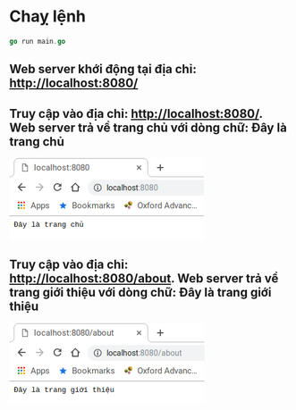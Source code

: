 # Chaỵ lệnh

```go
go run main.go
```

## Web server khới động tại địa chỉ: [http://localhost:8080/](http://localhost:8080/ "http://localhost:8080/")

## Truy cập vào địa chỉ: [http://localhost:8080/](http://localhost:8080/ "http://localhost:8080/"). Web server trả về trang chủ với dòng chữ: Đây là trang chủ

![Trang chủ](home-page.png?raw=true "Trang chủ")

## Truy cập vào địa chỉ: [http://localhost:8080/about](http://localhost:8080/about "http://localhost:8080/about"). Web server trả về trang giới thiệu với dòng chữ: Đây là trang giới thiệu

![Trang giới thiệu](about-page.png?raw=true "Trang giới thiệu")